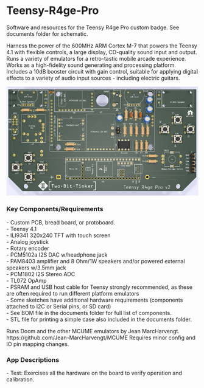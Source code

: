 # Teensy-R4ge-Pro
<p>
Software and resources for the Teensy R4ge Pro custom badge. See documents folder for schematic.  
</p>

<p>
Harness the power of the 600MHz ARM Cortex M-7 that powers the Teensy 4.1 with flexible controls, a large display, CD-quality sound input and output.  Runs a variety of emulators for a retro-tastic mobile arcade experience.  Works as a high-fidelity sound generating and processing platform.  Includes a 10dB booster circuit with gain control, suitable for applying digital effects to a variety of audio input sources - including electric guitars.  
</p>

![alt text](https://raw.githubusercontent.com/DigiTorus86/Teensy-R4ge-Pro/master/images/Teensy-R4ge-Pro-PCB-3D.png)

<h3>Key Components/Requirements</h3>
<p>
- Custom PCB, bread board, or protoboard.<br>
- Teensy 4.1<br>
- ILI9341 320x240 TFT with touch screen<br>
- Analog joystick<br>
- Rotary encoder<br>
- PCM5102a I2S DAC w/headphone jack<br>
- PAM8403 amplifier and 8 Ohm/1W speakers and/or powered external speakers w/3.5mm jack<br>
- PCM1802 I2S Stereo ADC<br>
- TL072 OpAmp<br>
- PSRAM and USB host cable for Teensy strongly recommended, as these are often required to run different platform emulators<br>
- Some sketches have additional hardware requirements (components attached to I2C or Serial pins, or SD card)<br>
- See BOM file in the documents folder for full list of components.<br>
- STL file for printing a simple case also included in the documents folder.<br>
</p>

<p>
  Runs Doom and the other MCUME emulators by Jean MarcHarvengt.    https://github.com/Jean-MarcHarvengt/MCUME
  Requires minor config and IO pin mapping changes.  
</p>

<h3>App Descriptions</h3>
<p>
- Test:   Exercises all the hardware on the board to verify operation and calibration.
